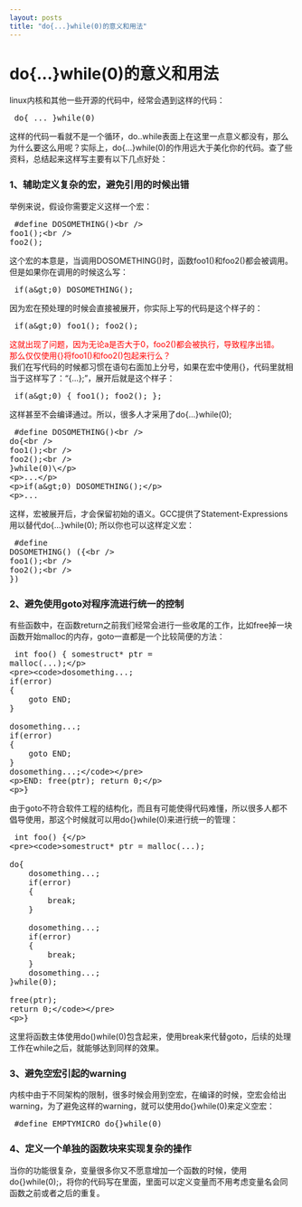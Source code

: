 ```yaml
---
layout: posts
title: "do{...}while(0)的意义和用法"
---
```


# do{...}while(0)的意义和用法
linux内核和其他一些开源的代码中，经常会遇到这样的代码：
<xmp class="prettyprint linenums">
do{
 ...
}while(0)
</xmp>
这样的代码一看就不是一个循环，do..while表面上在这里一点意义都没有，那么为什么要这么用呢？实际上，do{...}while(0)的作用远大于美化你的代码。查了些资料，总结起来这样写主要有以下几点好处：
### 1、辅助定义复杂的宏，避免引用的时候出错
举例来说，假设你需要定义这样一个宏：
<xmp class="prettyprint linenums">
#define DOSOMETHING()\
               foo1();\
               foo2();
</xmp>
这个宏的本意是，当调用DOSOMETHING()时，函数foo1()和foo2()都会被调用。但是如果你在调用的时候这么写：
<xmp class="prettyprint linenums">
if(a>0)
    DOSOMETHING();
</xmp>
因为宏在预处理的时候会直接被展开，你实际上写的代码是这个样子的：
<xmp class="prettyprint linenums">
if(a>0)
    foo1();
foo2();
</xmp>
<font color="red">这就出现了问题，因为无论a是否大于0，foo2()都会被执行，导致程序出错。<br>
那么仅仅使用{}将foo1()和foo2()包起来行么？</font><br>
我们在写代码的时候都习惯在语句右面加上分号，如果在宏中使用{}，代码里就相当于这样写了：“{...};”，展开后就是这个样子：
<xmp class="prettyprint linenums">
if(a>0)
{
    foo1();
    foo2();
};
</xmp>
这样甚至不会编译通过。所以，很多人才采用了do{...}while(0);
<xmp class="prettyprint linenums">
#define DOSOMETHING() \
        do{ \
          foo1();\
          foo2();\
        }while(0)\
    
...
 
if(a>0)
    DOSOMETHING();
 
...
</xmp>
这样，宏被展开后，才会保留初始的语义。GCC提供了Statement-Expressions用以替代do{...}while(0); 所以你也可以这样定义宏：
<xmp class="prettyprint linenums">
#define DOSOMETHING() ({\
        foo1(); \
        foo2(); \
})
</xmp>
### 2、避免使用goto对程序流进行统一的控制
有些函数中，在函数return之前我们经常会进行一些收尾的工作，比如free掉一块函数开始malloc的内存，goto一直都是一个比较简便的方法：
<xmp class="prettyprint linenums">
int foo()
{
    somestruct* ptr = malloc(...);
 
    dosomething...;
    if(error)
    {
        goto END;
    }
 
    dosomething...;
    if(error)
    {
        goto END;
    }
    dosomething...;
 
END:
    free(ptr);
    return 0;
 
}
</xmp>
由于goto不符合软件工程的结构化，而且有可能使得代码难懂，所以很多人都不倡导使用，那这个时候就可以用do{}while(0)来进行统一的管理：
<xmp class="prettyprint linenums">
int foo()
{
 
    somestruct* ptr = malloc(...);
 
    do{
        dosomething...;
        if(error)
        {
            break;
        }
 
        dosomething...;
        if(error)
        {
            break;
        }
        dosomething...;
    }while(0);
 
    free(ptr);
    return 0;
 
}
</xmp>
这里将函数主体使用do()while(0)包含起来，使用break来代替goto，后续的处理工作在while之后，就能够达到同样的效果。
### 3、避免空宏引起的warning
内核中由于不同架构的限制，很多时候会用到空宏，在编译的时候，空宏会给出warning，为了避免这样的warning，就可以使用do{}while(0)来定义空宏：
<xmp class="prettyprint linenums">
#define EMPTYMICRO do{}while(0)
</xmp>
### 4、定义一个单独的函数块来实现复杂的操作
当你的功能很复杂，变量很多你又不愿意增加一个函数的时候，使用do{}while(0);，将你的代码写在里面，里面可以定义变量而不用考虑变量名会同函数之前或者之后的重复。